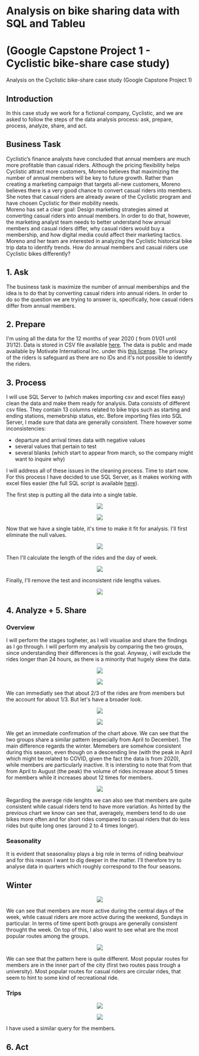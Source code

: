 # Analysis on bike sharing data with SQL and Tableu 
# (Google Capstone Project 1 - Cyclistic bike-share case study)
Analysis on the Cyclistic bike-share case study (Google Capstone Project 1)

## Introduction
In this case study we work for a fictional company, Cyclistic, and we are asked to follow the steps of the data analysis process: ask, prepare, process, analyze, share, and act.

## Business Task
Cyclistic’s finance analysts have concluded that annual members are much more profitable than casual riders. Although the pricing flexibility helps Cyclistic attract more customers, Moreno believes that maximizing the number of annual members will be key to future growth. Rather than creating a marketing campaign that targets all-new customers, Moreno believes there is a very good chance to convert casual riders into members. She notes that casual riders are already aware of the Cyclistic program and have chosen Cyclistic for their mobility needs.   
Moreno has set a clear goal: Design marketing strategies aimed at converting casual riders into annual members. In order to do that, however, the marketing analyst team needs to better understand how annual members and casual riders differ, why casual riders would buy a membership, and how digital media could affect their marketing tactics. Moreno and her team are interested in analyzing the Cyclistic historical bike trip data to identify trends.
How do annual members and casual riders use Cyclistic bikes differently? 

## 1. Ask
The business task is maximize the number of annual memberships and the idea is to do that by converting casual riders into annual riders.
In order to do so the question we are trying to answer is, specifically, how casual riders differ from annual members.

## 2. Prepare
I'm using all the data for the 12 months of year 2020 ( from 01/01 until 31/12). Data is stored in CSV file available [here](https://divvy-tripdata.s3.amazonaws.com/index.html).
The data is public and made available by Motivate International Inc. under this [this license](https://ride.divvybikes.com/data-license-agreement).
The privacy of the riders is safeguard as there are no IDs and it's not possible to identify the riders.

## 3. Process
I will use SQL Server to (which makes importing csv and excel files easy) clean the data and make them ready for analysis. 
Data consists of different csv files. They contain 13 columns related to bike trips such as starting and ending stations, memebrship status, etc.
Before importing files into SQL Server, I made sure that data are generally consistent. There however some inconsistencies:

- departure and arrival times data with negative values
- several values that pertain to test 
- several blanks (which start to appear from march, so the company might want to inquire why)

I will address all of these issues in the cleaning process. Time to start now.
For this process I have decided to use SQL Server, as it makes working with excel files easier (the full SQL script is available [here](https://github.com/Eudossodicnido/Analysis-on-bike-sharing-data/commit/487ba7db71d96a380ffa844206036134e497a8f8)).

The first step is putting all the data into a single table. 

<p align="center">
  <img src="https://user-images.githubusercontent.com/69009356/153830950-824c2429-9b2e-41f8-b985-96dcad4c664e.png" />
</p>

<p align="center">
  <img src="https://user-images.githubusercontent.com/69009356/153835145-cfdedec4-aa29-42c0-92cb-862fb1b4d301.png" />
</p>

Now that we have a single table, it's time to make it fit for analysis. 
I'll first eliminate the null values.

<p align="center">
  <img src="https://user-images.githubusercontent.com/69009356/153852205-b4b7ba3f-001b-4f37-88d2-b66cf07a09b6.png" />
</p>

Then I'll calculate the length of the rides and the day of week.

<p align="center">
  <img src="https://user-images.githubusercontent.com/69009356/153852722-6ab42773-77fd-476c-bf79-1ad277da99c1.png" />
</p>

Finally, I'll remove the test and inconsistent ride lengths values.








<p align="center">
  <img src="https://user-images.githubusercontent.com/69009356/153852889-f41265e9-8250-4be0-b04f-636d38ec3b22.png" />
</p>


## 4. Analyze + 5. Share
### Overview

I will perform the stages togheter, as I will visualise and share the findings as I go through.
I will perform my analysis by comparing the two groups, since understanding their differences is the goal. Anyway, i will exclude the rides longer than 24 hours, as there is a minority that hugely skew the data.

<p align="center">
  <img src="https://user-images.githubusercontent.com/69009356/153856001-3f7f1723-917a-4c27-9914-39863c09078e.png" />
</p>

<p align="center">
  <img src="https://user-images.githubusercontent.com/69009356/153872113-04826ce0-99f1-413e-b7f9-a9ced7893194.png" />
</p>

We can immediatly see that about 2/3 of the rides are from members but the account for about 1/3. 
But let's have a broader look.

<p align="center">
  <img src="https://user-images.githubusercontent.com/69009356/153856001-3f7f1723-917a-4c27-9914-39863c09078e.png" />
</p>


<p align="center">
  <img src="https://user-images.githubusercontent.com/69009356/153876206-0abea156-5eb6-423e-a11a-7144b35d14b4.png" />
</p>

We get an immediate confirmation of the chart above.
We can see that the two groups share a similar pattern (especially from April to December). The main difference regards the winter.
Memebers are somehow consistent during this season, even though on a descending line (with the peak in April which might be related to COVID, given the fact the data is from 2020), while members are particularly inactive. 
It is intersting to note that from that from April to August (the peak) the volume of rides increase about 5 times for members while it increases about 12 times for members. 


<p align="center">
  <img src="https://user-images.githubusercontent.com/69009356/153901145-0b34f84e-f0fa-406e-85d5-f7e1c5988420.png" />
</p>

Regarding the average ride lenghts we can also see that members are quite consistent while casual riders tend to have more variation. 
As hinted by the previous chart we know can see that, averagely, members tend to do use bikes more often and for short rides compared to casual riders that do less rides but quite long ones (around 2 to 4 times longer).

### Seasonality

It is evident that seasonalisy plays a big role in terms of riding beahviour and for this reason I want to dig deeper in the matter.
I'll therefore try to analyse data in quarters which roughly correspond to the four seasons.
## Winter


<p align="center">
  <img src="https://user-images.githubusercontent.com/69009356/154130635-e84f7c32-6715-4d1c-be70-5866f911a80f.png" />
</p>

We can see that members are more active during the central days of the week, while casual riders are more active during the weekend, Sundays in particular.
In terms of time spent both groups are generally consistent throught the week.
On top of this, I also want to see what are the most popular routes among the groups.

<p align="center">
  <img src="https://user-images.githubusercontent.com/69009356/154131752-d5a4c064-9d97-4c6c-82c3-4dca7c0b54d4.png" />
</p>

We can see that the pattern here is quite different.
Most popular routes for members are in the inner part of the city (first two routes pass trough a university).
Most popular routes for casual riders are circular rides, that seem to hint to some kind of recreational ride.

### Trips

<p align="center">
  <img src="https://user-images.githubusercontent.com/69009356/153859093-f3ef5b54-e04e-4146-8247-856fef5456ae.png" />
</p>











<p align="center">
  <img src="https://user-images.githubusercontent.com/69009356/153855563-9be991eb-aa04-4dad-86e7-6dc44ce135de.png" />
</p>

I have used a similar query for the members.



## 6. Act
